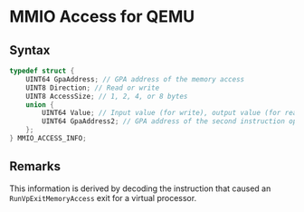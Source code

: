 # MMIO Access for QEMU


## Syntax
```C
typedef struct { 
    UINT64 GpaAddress; // GPA address of the memory access 
    UINT8 Direction; // Read or write 
    UINT8 AccessSize; // 1, 2, 4, or 8 bytes 
    union { 
        UINT64 Value; // Input value (for write), output value (for read) 
        UINT64 GpaAddress2; // GPA address of the second instruction operand 
    }; 
} MMIO_ACCESS_INFO; 
```

## Remarks
This information is derived by decoding the instruction that caused an `RunVpExitMemoryAccess` exit for a virtual processor. 